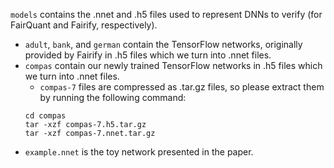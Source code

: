 `models` contains the .nnet and .h5 files used to represent DNNs to verify (for FairQuant and Fairify, respectively).

- `adult`, `bank`, and `german` contain the TensorFlow networks, originally provided by Fairify in .h5 files which we turn into .nnet files. 
- `compas` contain our newly trained TensorFlow networks in .h5 files which we turn into .nnet files.
    - `compas-7` files are compressed as .tar.gz files, so please extract them by running the following command:
    ```shell
    cd compas
    tar -xzf compas-7.h5.tar.gz 
    tar -xzf compas-7.nnet.tar.gz
    ```
- `example.nnet` is the toy network presented in the paper.
